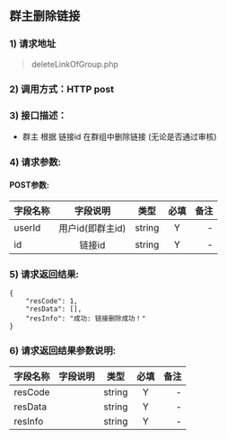 

## 群主删除链接

### 1) 请求地址

> deleteLinkOfGroup.php

### 2) 调用方式：HTTP post

### 3) 接口描述：

* 群主 根据 链接id 在群组中删除链接 (无论是否通过审核)

### 4) 请求参数:


#### POST参数:
|字段名称       |字段说明         |类型            |必填            |备注     |
| -------------|:--------------:|:--------------:|:--------------:| ------:|
|userId|用户id(即群主id)|string|Y|-|
|id|链接id|string|Y|-|



### 5) 请求返回结果:

```
{
    "resCode": 1,
    "resData": [],
    "resInfo": "成功: 链接删除成功！"
}
```


### 6) 请求返回结果参数说明:
|字段名称       |字段说明         |类型            |必填            |备注     |
| -------------|:--------------:|:--------------:|:--------------:| ------:|
|resCode||string|Y|-|
|resData||string|Y|-|
|resInfo||string|Y|-|

